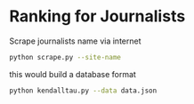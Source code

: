 # Ranking for Journalists

Scrape journalists name via internet

```bash
python scrape.py --site-name
```

this would build a database format 

```bash
python kendalltau.py --data data.json
```
